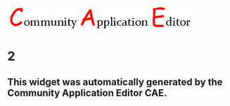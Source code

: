 ![CAE](https://github.com/PhilCAEOrg/frontendComponent-2/blob/gh-pages/img/logo.png)  

2
===================


This widget was automatically generated by the Community Application Editor CAE.  
---------------
